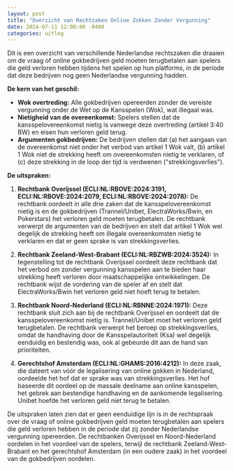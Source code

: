 ```yaml
---
layout: post
title: "Overzicht van Rechtzaken Online Zokken Zonder Vergunning"
date: 2024-07-11 12:00:00 -0400
categories: uitleg
---
```


Dit is een overzicht van verschillende Nederlandse rechtszaken die draaien om de vraag of online gokbedrijven geld moeten terugbetalen aan spelers die geld verloren hebben tijdens het spelen op hun platforms, in de periode dat deze bedrijven nog geen Nederlandse vergunning hadden. 

**De kern van het geschil:**

* **Wok overtreding:** Alle gokbedrijven opereerden zonder de vereiste vergunning onder de Wet op de Kansspelen (Wok), wat illegaal was.
* **Nietigheid van de overeenkomst:** Spelers stellen dat de kansspelovereenkomst nietig is vanwege deze overtreding (artikel 3:40 BW) en eisen hun verloren geld terug.
* **Argumenten gokbedrijven:** De bedrijven stellen dat (a) het aangaan van de overeenkomst niet onder het verbod van artikel 1 Wok valt, (b) artikel 1 Wok niet de strekking heeft om overeenkomsten nietig te verklaren, of (c) deze strekking in de loop der tijd is verdwenen ("strekkingsverlies").

**De uitspraken:**

1. **Rechtbank Overijssel (ECLI:NL:RBOVE:2024:3191, ECLI:NL:RBOVE:2024:2079, ECLI:NL:RBOVE:2024:2078):** De rechtbank oordeelt in alle drie zaken dat de kansspelovereenkomst nietig is en de gokbedrijven (Trannel/Unibet, ElectraWorks/Bwin, en Pokerstars) het verloren geld moeten terugbetalen. De rechtbank verwerpt de argumenten van de bedrijven en stelt dat artikel 1 Wok wel degelijk de strekking heeft om illegale overeenkomsten nietig te verklaren en dat er geen sprake is van strekkingsverlies. 

2. **Rechtbank Zeeland-West-Brabant (ECLI:NL:RBZWB:2024:3524):** In tegenstelling tot de rechtbank Overijssel oordeelt deze rechtbank dat het verbod om zonder vergunning kansspelen aan te bieden haar strekking heeft verloren door maatschappelijke ontwikkelingen. De rechtbank wijst de vordering van de speler af en stelt dat ElectraWorks/Bwin het verloren geld niet hoeft terug te betalen.

3. **Rechtbank Noord-Nederland (ECLI:NL:RBNNE:2024:1971):** Deze rechtbank sluit zich aan bij de rechtbank Overijssel en oordeelt dat de kansspelovereenkomst nietig is. Trannel/Unibet moet het verloren geld terugbetalen. De rechtbank verwerpt het beroep op strekkingsverlies, omdat de handhaving door de Kansspelautoriteit (Ksa) wel degelijk eenduidig en bestendig was, ook al gebeurde dit aan de hand van prioriteiten.

4. **Gerechtshof Amsterdam (ECLI:NL:GHAMS:2016:4212):** In deze zaak, die dateert van vóór de legalisering van online gokken in Nederland, oordeelde het hof dat er sprake was van strekkingsverlies. Het hof baseerde dit oordeel op de massale deelname aan online kansspelen, het gebrek aan bestendige handhaving en de aankomende legalisering. Unibet hoefde het verloren geld niet terug te betalen.

De uitspraken laten zien dat er geen eenduidige lijn is in de rechtspraak over de vraag of online gokbedrijven geld moeten terugbetalen aan spelers die geld verloren hebben in de periode dat zij zonder Nederlandse vergunning opereerden. De rechtbanken Overijssel en Noord-Nederland oordelen in het voordeel van de spelers, terwijl de rechtbank Zeeland-West-Brabant en het gerechtshof Amsterdam (in een oudere zaak) in het voordeel van de gokbedrijven oordelen. 